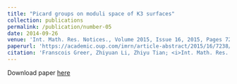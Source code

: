 ```yaml
---
title: "Picard groups on moduli space of K3 surfaces"
collection: publications
permalink: /publication/number-05
date: 2014-09-26
venue: 'Int. Math. Res. Notices., Volume 2015, Issue 16, 2015, Pages 7238–7257'
paperurl: 'https://academic.oup.com/imrn/article-abstract/2015/16/7238/742755?redirectedFrom=fulltext&login=true'
citation: 'Franscois Greer, Zhiyuan Li, Zhiyu Tian; <i>Int. Math. Res. Notices.</i>, Volume 2015, Issue 16, Pages 7238–7257 (2015).'
---
```


Download paper [here](https://academic.oup.com/imrn/article-abstract/2015/16/7238/742755?redirectedFrom=fulltext&login=true)


